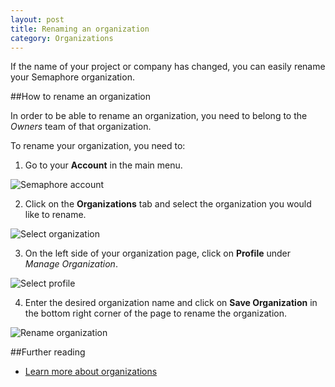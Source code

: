 ```yaml
---
layout: post
title: Renaming an organization
category: Organizations
---
```


If the name of your project or company has changed, you can easily rename your
Semaphore organization.

##How to rename an organization

In order to be able to rename an organization, you need to belong to the
_Owners_ team of that organization.

To rename your organization, you need to:

1. Go to your **Account** in the main menu.

  <img src="/docs/assets/img/setting-up-an-organization/account.png" alt="Semaphore account" class="img-responsive img-bordered">

2. Click on the **Organizations** tab and select the organization you would like
to rename.

 <img src="/docs/assets/img/can-i-limit-the-permissions-a-user-has-on-a-specific-project/select-organization.png" alt="Select organization" class="img-responsive img-bordered">

3. On the left side of your organization page, click on **Profile** under
_Manage Organization_.

 <img src="/docs/assets/img/renaming-an-organization/profile.png" alt="Select profile" class="img-responsive img-bordered">

4. Enter the desired organization name and click on **Save Organization** in the
bottom right corner of the page to rename the organization.

 <img src="/docs/assets/img/renaming-an-organization/rename-organization.png" alt="Rename organization" class="img-responsive img-bordered">

##Further reading

- [Learn more about organizations](/docs/organizations.html)
